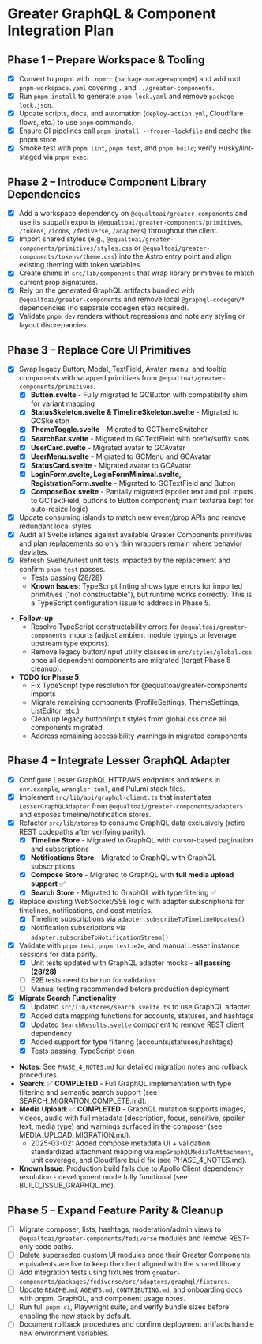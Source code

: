 # Greater GraphQL & Component Integration Plan

## Phase 1 – Prepare Workspace & Tooling
- [x] Convert to pnpm with `.npmrc` (`package-manager=pnpm@9`) and add root `pnpm-workspace.yaml` covering `.` and `../greater-components`.
- [x] Run `pnpm install` to generate `pnpm-lock.yaml` and remove `package-lock.json`.
- [x] Update scripts, docs, and automation (`deploy-action.yml`, Cloudflare flows, etc.) to use `pnpm` commands.
- [x] Ensure CI pipelines call `pnpm install --frozen-lockfile` and cache the pnpm store.
- [x] Smoke test with `pnpm lint`, `pnpm test`, and `pnpm build`; verify Husky/lint-staged via `pnpm exec`.

## Phase 2 – Introduce Component Library Dependencies
- [x] Add a workspace dependency on `@equaltoai/greater-components` and use its subpath exports (`@equaltoai/greater-components/primitives`, `/tokens`, `/icons`, `/fediverse`, `/adapters`) throughout the client.
- [x] Import shared styles (e.g., `@equaltoai/greater-components/primitives/styles.css` or `@equaltoai/greater-components/tokens/theme.css`) into the Astro entry point and align existing theming with token variables.
- [x] Create shims in `src/lib/components` that wrap library primitives to match current prop signatures.
- [x] Rely on the generated GraphQL artifacts bundled with `@equaltoai/greater-components` and remove local `@graphql-codegen/*` dependencies (no separate codegen step required).
- [x] Validate `pnpm dev` renders without regressions and note any styling or layout discrepancies.

## Phase 3 – Replace Core UI Primitives
- [x] Swap legacy Button, Modal, TextField, Avatar, menu, and tooltip components with wrapped primitives from `@equaltoai/greater-components/primitives`.
  - [x] **Button.svelte** - Fully migrated to GCButton with compatibility shim for variant mapping
  - [x] **StatusSkeleton.svelte & TimelineSkeleton.svelte** - Migrated to GCSkeleton
  - [x] **ThemeToggle.svelte** - Migrated to GCThemeSwitcher
  - [x] **SearchBar.svelte** - Migrated to GCTextField with prefix/suffix slots
  - [x] **UserCard.svelte** - Migrated avatar to GCAvatar
  - [x] **UserMenu.svelte** - Migrated to GCMenu and GCAvatar
  - [x] **StatusCard.svelte** - Migrated avatar to GCAvatar
  - [x] **LoginForm.svelte, LoginFormMinimal.svelte, RegistrationForm.svelte** - Migrated to GCTextField and Button
  - [x] **ComposeBox.svelte** - Partially migrated (spoiler text and poll inputs to GCTextField, buttons to Button component; main textarea kept for auto-resize logic)
- [x] Update consuming islands to match new event/prop APIs and remove redundant local styles.
- [x] Audit all Svelte islands against available Greater Components primitives and plan replacements so only thin wrappers remain where behavior deviates.
- [x] Refresh Svelte/Vitest unit tests impacted by the replacement and confirm `pnpm test` passes.
  - Tests passing (28/28)
  - **Known Issues**: TypeScript linting shows type errors for imported primitives ("not constructable"), but runtime works correctly. This is a TypeScript configuration issue to address in Phase 5.
- **Follow-up**:
  - Resolve TypeScript constructability errors for `@equaltoai/greater-components` imports (adjust ambient module typings or leverage upstream type exports).
  - Remove legacy button/input utility classes in `src/styles/global.css` once all dependent components are migrated (target Phase 5 cleanup).
- **TODO for Phase 5**: 
  - Fix TypeScript type resolution for @equaltoai/greater-components imports
  - Migrate remaining components (ProfileSettings, ThemeSettings, ListEditor, etc.)
  - Clean up legacy button/input styles from global.css once all components migrated
  - Address remaining accessibility warnings in migrated components

## Phase 4 – Integrate Lesser GraphQL Adapter
- [x] Configure Lesser GraphQL HTTP/WS endpoints and tokens in `env.example`, `wrangler.toml`, and Pulumi stack files.
- [x] Implement `src/lib/api/graphql-client.ts` that instantiates `LesserGraphQLAdapter` from `@equaltoai/greater-components/adapters` and exposes timeline/notification stores.
- [x] Refactor `src/lib/stores` to consume GraphQL data exclusively (retire REST codepaths after verifying parity).
  - [x] **Timeline Store** - Migrated to GraphQL with cursor-based pagination and subscriptions
  - [x] **Notifications Store** - Migrated to GraphQL with GraphQL subscriptions
  - [x] **Compose Store** - Migrated to GraphQL with **full media upload support** ✅
  - [x] **Search Store** - Migrated to GraphQL with type filtering ✅
- [x] Replace existing WebSocket/SSE logic with adapter subscriptions for timelines, notifications, and cost metrics.
  - [x] Timeline subscriptions via `adapter.subscribeToTimelineUpdates()`
  - [x] Notification subscriptions via `adapter.subscribeToNotificationStream()`
- [x] Validate with `pnpm test`, `pnpm test:e2e`, and manual Lesser instance sessions for data parity.
  - [x] Unit tests updated with GraphQL adapter mocks - **all passing (28/28)**
  - [ ] E2E tests need to be run for validation
  - [ ] Manual testing recommended before production deployment
- [x] **Migrate Search Functionality**
  - [x] Updated `src/lib/stores/search.svelte.ts` to use GraphQL adapter
  - [x] Added data mapping functions for accounts, statuses, and hashtags
  - [x] Updated `SearchResults.svelte` component to remove REST client dependency
  - [x] Added support for type filtering (accounts/statuses/hashtags)
  - [x] Tests passing, TypeScript clean

- **Notes**: See `PHASE_4_NOTES.md` for detailed migration notes and rollback procedures.
- **Search**: ✅ **COMPLETED** - Full GraphQL implementation with type filtering and semantic search support (see SEARCH_MIGRATION_COMPLETE.md).
- **Media Upload**: ✅ **COMPLETED** - GraphQL mutation supports images, videos, audio with full metadata (description, focus, sensitive, spoiler text, media type) and warnings surfaced in the composer (see MEDIA_UPLOAD_MIGRATION.md).
  - 2025-03-02: Added compose metadata UI + validation, standardized attachment mapping via `mapGraphQLMediaToAttachment`, unit coverage, and Cloudflare build fix (see PHASE_4_NOTES.md).
- **Known Issue**: Production build fails due to Apollo Client dependency resolution - development mode fully functional (see BUILD_ISSUE_GRAPHQL.md).

## Phase 5 – Expand Feature Parity & Cleanup
- [ ] Migrate composer, lists, hashtags, moderation/admin views to `@equaltoai/greater-components/fediverse` modules and remove REST-only code paths.
- [ ] Delete superseded custom UI modules once their Greater Components equivalents are live to keep the client aligned with the shared library.
- [ ] Add integration tests using fixtures from `greater-components/packages/fediverse/src/adapters/graphql/fixtures`.
- [ ] Update `README.md`, `AGENTS.md`, `CONTRIBUTING.md`, and onboarding docs with pnpm, GraphQL, and component usage notes.
- [ ] Run full `pnpm ci`, Playwright suite, and verify bundle sizes before enabling the new stack by default.
- [ ] Document rollback procedures and confirm deployment artifacts handle new environment variables.
